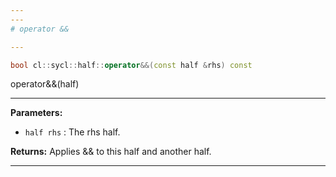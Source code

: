 ```yaml
---
---
# operator &&

---
```


```cpp
bool cl::sycl::half::operator&&(const half &rhs) const
```


operator&&(half) 


---
**Parameters:**

 - `half rhs`
: The rhs half. 

**Returns:** Applies && to this half and another half. 

---
